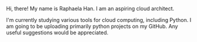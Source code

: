 
Hi, there! My name is Raphaela Han. I am an aspiring cloud architect.

I'm currently studying various tools for cloud computing, including Python. I am going to be uploading primarily python projects on my GitHub. Any useful suggestions would be appreciated.

<!---
jayraphy/jayraphy is a ✨ special ✨ repository because its `README.md` (this file) appears on your GitHub profile.
You can click the Preview link to take a look at your changes.
--->
